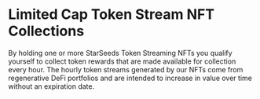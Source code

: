 # Limited Cap Token Stream NFT Collections

By holding one or more StarSeeds Token Streaming NFTs you qualify yourself to collect token rewards that are made available for collection every hour. The hourly token streams generated by our NFTs come from regenerative DeFi portfolios and are intended to increase in value over time without an expiration date.&#x20;
